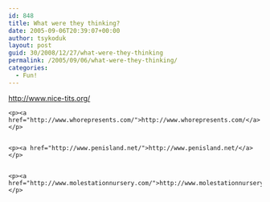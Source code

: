 ```yaml
---
id: 848
title: What were they thinking?
date: 2005-09-06T20:39:07+00:00
author: tsykoduk
layout: post
guid: 30/2008/12/27/what-were-they-thinking
permalink: /2005/09/06/what-were-they-thinking/
categories:
  - Fun!
---
```

<p><a href="http://www.nice-tits.org/">http://www.nice-tits.org/</a></p>


	<p><a href="http://www.whorepresents.com/">http://www.whorepresents.com/</a></p>


	<p><a href="http://www.penisland.net/">http://www.penisland.net/</a></p>


	<p><a href="http://www.molestationnursery.com/">http://www.molestationnursery.com/</a></p>